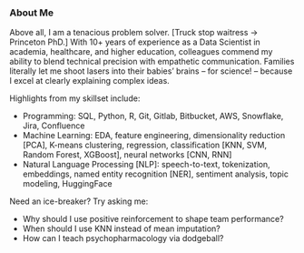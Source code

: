 ### About Me

Above all, I am a tenacious problem solver. [Truck stop waitress -> Princeton PhD.] With 10+ years of experience as a Data Scientist in academia, healthcare, and higher education, colleagues commend my ability to blend technical precision with empathetic communication. Families literally let me shoot lasers into their babies’ brains – for science! – because I excel at clearly explaining complex ideas.

Highlights from my skillset include:
- Programming: SQL, Python, R, Git, Gitlab, Bitbucket, AWS, Snowflake, Jira, Confluence
- Machine Learning: EDA, feature engineering, dimensionality reduction [PCA], K-means clustering, regression, classification [KNN, SVM, Random Forest, XGBoost], neural networks [CNN, RNN]
- Natural Language Processing [NLP]: speech-to-text, tokenization, embeddings, named entity recognition [NER], sentiment analysis, topic modeling, HuggingFace

Need an ice-breaker? Try asking me:
- Why should I use positive reinforcement to shape team performance?
- When should I use KNN instead of mean imputation?
- How can I teach psychopharmacology via dodgeball?
